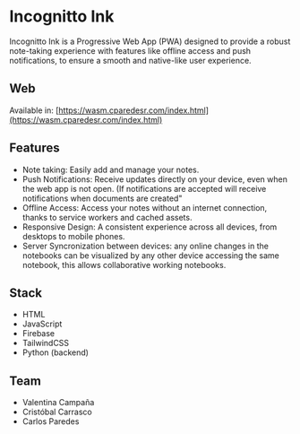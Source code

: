 # Incognitto Ink

Incognitto Ink is a Progressive Web App (PWA) designed to provide a robust note-taking experience with features like offline access and push notifications, to ensure a smooth and native-like user experience.

## Web
Available in:  [https://wasm.cparedesr.com/index.html](https://wasm.cparedesr.com/index.html)

## Features
- Note taking: Easily add and manage your notes.
- Push Notifications: Receive updates directly on your device, even when the web app is not open. (If notifications are accepted will receive notifications when documents are created"
- Offline Access: Access your notes without an internet connection, thanks to service workers and cached assets.
- Responsive Design: A consistent experience across all devices, from desktops to mobile phones.
- Server Syncronization between devices: any online changes in the notebooks can be visualized by any other device accessing the same notebook, this allows collaborative working notebooks.

## Stack
- HTML
- JavaScript
- Firebase
- TailwindCSS
- Python (backend)

## Team

- Valentina Campaña
- Cristóbal Carrasco
- Carlos Paredes

